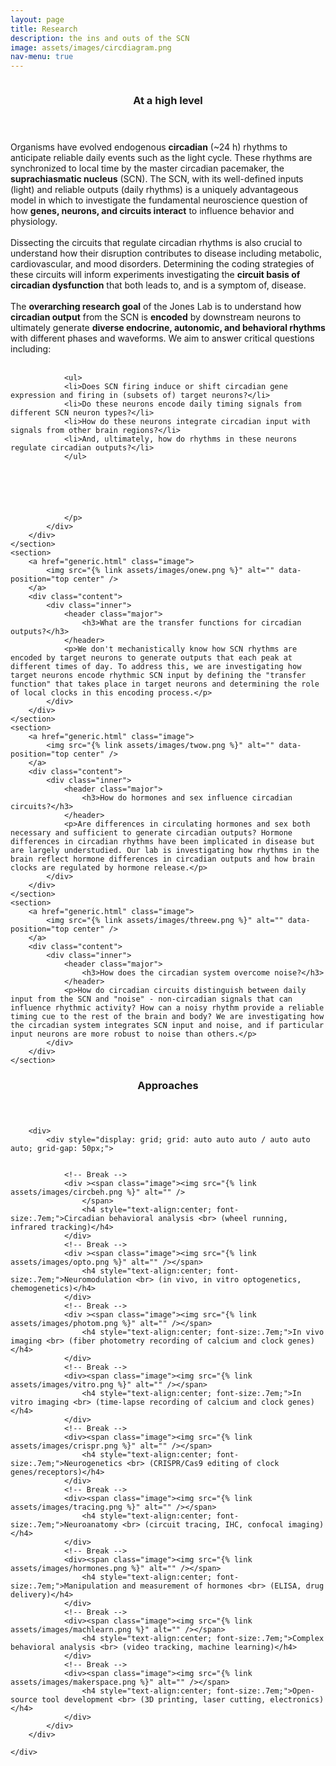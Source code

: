 ```yaml
---
layout: page
title: Research
description: the ins and outs of the SCN
image: assets/images/circdiagram.png
nav-menu: true
---
```


<style>
    #4u{
        padding: 100px;
    }
</style>

<section id="two" class="spotlights">
	<section>
		<a href="generic.html" class="image">
			<img src="{% link assets/images/asdfasdf.png %}" alt="" data-position="center center" />
		</a>
		<div class="content">
			<div class="inner">
				<header class="major">
					<h3>At a high level</h3>
				</header>
				<p>
                Organisms have evolved endogenous <b>circadian</b> (~24 h) rhythms to anticipate reliable daily events such as the light cycle. These rhythms are synchronized to local time by the master circadian pacemaker, the <b>suprachiasmatic nucleus</b> (SCN). The SCN, with its well-defined inputs (light) and reliable outputs (daily rhythms) is a uniquely advantageous model in which to investigate the fundamental neuroscience question of how <b>genes, neurons, and circuits interact</b> to influence behavior and physiology.
                <br>
                <br>
                Dissecting the circuits that regulate circadian rhythms is also crucial to understand how their disruption contributes to disease including metabolic, cardiovascular, and mood disorders. Determining the coding strategies of these circuits will inform experiments investigating the <b>circuit basis of circadian dysfunction</b> that both leads to, and is a symptom of, disease.
                <br>
                <br>
                The <b>overarching research goal</b> of the Jones Lab is to understand how <b>circadian output</b> from the SCN is <b>encoded</b> by downstream neurons to ultimately generate <b>diverse endocrine, autonomic, and behavioral rhythms</b> with different phases and waveforms. We aim to answer critical questions including:
                <br>
                <br>

                <ul>
                <li>Does SCN firing induce or shift circadian gene expression and firing in (subsets of) target neurons?</li>
                <li>Do these neurons encode daily timing signals from different SCN neuron types?</li>
                <li>How do these neurons integrate circadian input with signals from other brain regions?</li>
                <li>And, ultimately, how do rhythms in these neurons regulate circadian outputs?</li>
                </ul>
                

                

                

                </p>
            </div>
		</div>
	</section>
	<section>
		<a href="generic.html" class="image">
			<img src="{% link assets/images/onew.png %}" alt="" data-position="top center" />
		</a>
		<div class="content">
			<div class="inner">
				<header class="major">
					<h3>What are the transfer functions for circadian outputs?</h3>
				</header>
				<p>We don't mechanistically know how SCN rhythms are encoded by target neurons to generate outputs that each peak at different times of day. To address this, we are investigating how target neurons encode rhythmic SCN input by defining the "transfer function" that takes place in target neurons and determining the role of local clocks in this encoding process.</p>
			</div>
		</div>
	</section>
    <section>
		<a href="generic.html" class="image">
			<img src="{% link assets/images/twow.png %}" alt="" data-position="top center" />
		</a>
		<div class="content">
			<div class="inner">
				<header class="major">
					<h3>How do hormones and sex influence circadian circuits?</h3>
				</header>
				<p>Are differences in circulating hormones and sex both necessary and sufficient to generate circadian outputs? Hormone differences in circadian rhythms have been implicated in disease but are largely understudied. Our lab is investigating how rhythms in the brain reflect hormone differences in circadian outputs and how brain clocks are regulated by hormone release.</p>
			</div>
		</div>
	</section>
    <section>
		<a href="generic.html" class="image">
			<img src="{% link assets/images/threew.png %}" alt="" data-position="top center" />
		</a>
		<div class="content">
			<div class="inner">
				<header class="major">
					<h3>How does the circadian system overcome noise?</h3>
				</header>
				<p>How do circadian circuits distinguish between daily input from the SCN and "noise" - non-circadian signals that can influence rhythmic activity? How can a noisy rhythm provide a reliable timing cue to the rest of the brain and body? We are investigating how the circadian system integrates SCN input and noise, and if particular input neurons are more robust to noise than others.</p>
			</div>
		</div>
	</section>
</section>

<section id="one">
	<div class="inner">
		<header class="major">
			<h1>Approaches</h1>
		</header>


		<div>
			<div style="display: grid; grid: auto auto auto / auto auto auto; grid-gap: 50px;">
				
			
				<!-- Break -->
				<div ><span class="image"><img src="{% link assets/images/circbeh.png %}" alt="" />
                    </span>
					<h4 style="text-align:center; font-size:.7em;">Circadian behavioral analysis <br> (wheel running, infrared tracking)</h4>
				</div>
				<!-- Break -->
                <div ><span class="image"><img src="{% link assets/images/opto.png %}" alt="" /></span>
					<h4 style="text-align:center; font-size:.7em;">Neuromodulation <br> (in vivo, in vitro optogenetics, chemogenetics)</h4>
				</div>
                <!-- Break -->
                <div ><span class="image"><img src="{% link assets/images/photom.png %}" alt="" /></span>
					<h4 style="text-align:center; font-size:.7em;">In vivo imaging <br> (fiber photometry recording of calcium and clock genes)</h4>
				</div>
                <!-- Break -->
                <div><span class="image"><img src="{% link assets/images/vitro.png %}" alt="" /></span>
					<h4 style="text-align:center; font-size:.7em;">In vitro imaging <br> (time-lapse recording of calcium and clock genes)</h4>
				</div>
                <!-- Break -->
                <div><span class="image"><img src="{% link assets/images/crispr.png %}" alt="" /></span>
					<h4 style="text-align:center; font-size:.7em;">Neurogenetics <br> (CRISPR/Cas9 editing of clock genes/receptors)</h4>
				</div>
                <!-- Break -->
                <div><span class="image"><img src="{% link assets/images/tracing.png %}" alt="" /></span>
					<h4 style="text-align:center; font-size:.7em;">Neuroanatomy <br> (circuit tracing, IHC, confocal imaging)</h4>
				</div>
                <!-- Break -->
                <div><span class="image"><img src="{% link assets/images/hormones.png %}" alt="" /></span>
					<h4 style="text-align:center; font-size:.7em;">Manipulation and measurement of hormones <br> (ELISA, drug delivery)</h4>
				</div>
                <!-- Break -->
                <div><span class="image"><img src="{% link assets/images/machlearn.png %}" alt="" /></span>
					<h4 style="text-align:center; font-size:.7em;">Complex behavioral analysis <br> (video tracking, machine learning)</h4>
				</div>
                <!-- Break -->
                <div><span class="image"><img src="{% link assets/images/makerspace.png %}" alt="" /></span>
					<h4 style="text-align:center; font-size:.7em;">Open-source tool development <br> (3D printing, laser cutting, electronics)</h4>
				</div>
			</div>
		</div>

	</div>
</section>